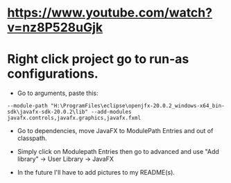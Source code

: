 # https://www.youtube.com/watch?v=nz8P528uGjk

# Right click project go to run-as configurations.

* Go to arguments, paste this:
```
--module-path "H:\ProgramFiles\eclipse\openjfx-20.0.2_windows-x64_bin-sdk\javafx-sdk-20.0.2\lib" --add-modules javafx.controls,javafx.graphics,javafx.fxml
```

* Go to dependencies, move JavaFX to ModulePath Entries and out of classpath. 
* Simply click on Modulepath Entries then go to advanced and use "Add library" -> User Library -> JavaFX

* In the future I'll have to add pictures to my README(s).
